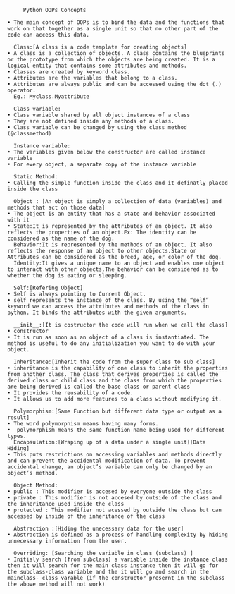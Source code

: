          Python OOPs Concepts

    • The main concept of OOPs is to bind the data and the functions that work on that together as a single unit so that no other part of the code can access this data.
      
      Class:[A class is a code template for creating objects]
    • A class is a collection of objects. A class contains the blueprints or the prototype from which the objects are being created. It is a logical entity that contains some attributes and methods.
    • Classes are created by keyword class.
    • Attributes are the variables that belong to a class.
    • Attributes are always public and can be accessed using the dot (.) operator. 
      Eg.: Myclass.Myattribute
      
      Class variable:
    • Class variable shared by all object instances of a class 
    • They are not defined inside any methods of a class.
    • Class variable can be changed by using the class method (@classmethod)
      
      Instance variable:
    • The variables given below the constructor are called instance variable
    • For every object, a separate copy of the instance variable
      
      Static Method:
    • Calling the simple function inside the class and it definatly placed inside the class
      
      Object : [An object is simply a collection of data (variables) and methods that act on those data]
    • The object is an entity that has a state and behavior associated with it
    • State:It is represented by the attributes of an object. It also reflects the properties of an object.Ex: The identity can be considered as the name of the dog.
      Behavior:It is represented by the methods of an object. It also reflects the response of an object to other objects.State or Attributes can be considered as the breed, age, or color of the dog.
      Identity:It gives a unique name to an object and enables one object to interact with other objects.The behavior can be considered as to whether the dog is eating or sleeping.
      
      Self:[Refering Object]
    • Self is always pointing to Current Object.
    • self represents the instance of the class. By using the “self” keyword we can access the attributes and methods of the class in python. It binds the attributes with the given arguments.
      
      __init__:[It is costructor the code will run when we call the class]
    • constructor
    • It is run as soon as an object of a class is instantiated. The method is useful to do any initialization you want to do with your object.
      
      Inheritance:[Inherit the code from the super class to sub class]
    • inheritance is the capability of one class to inherit the properties from another class. The class that derives properties is called the derived class or child class and the class from which the properties are being derived is called the base class or parent class
    • It provides the reusability of a code. 
    • It allows us to add more features to a class without modifying it.
      
      Polymorphism:[Same Function but different data type or output as a result]
    • The word polymorphism means having many forms. 
    •  polymorphism means the same function name being used for different types.
      Encapsulation:[Wraping up of a data under a single unit][Data Hiding]
    • This puts restrictions on accessing variables and methods directly and can prevent the accidental modification of data. To prevent accidental change, an object’s variable can only be changed by an object’s method. 
      
      Object Method:
    • public : This modifier is accesed by everyone outside the class
    • private : This modifier is not accesed by outside of the class and the inheritance used inside the class 
    • protected : This modifier not acessed by outside the class but can accessed by inside of the inheritance of the class
      
      Abstraction :[Hiding the unecessary data for the user]
    • Abstraction is defined as a process of handling complexity by hiding unnecessary information from the user.
      
      Overriding: [Searching the variable in class (subclass) ]
    • Initialy search (from subclass) a variable inside the instance class then it will search for the main class instance then it will go for the subclass-class variable and the it will go and search in the mainclass- class varable (if the constructor presernt in the subclass the above method will not work)
